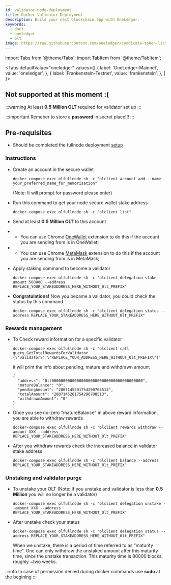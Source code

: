 ```yaml
---
id: validator-node-deployment
title: Docker Validator Deployment
description: Build your next blockchain app with OneLedger.
keywords:
  - docs
  - oneledger
  - olt
image: https://raw.githubusercontent.com/oneledger/syndicate-token-list/master/logo.svg
---
```


import Tabs from '@theme/Tabs';
import TabItem from '@theme/TabItem';

<Tabs
  defaultValue="oneledger"
  values={[
    { label: 'OneLedger-Mainnet', value: 'oneledger', },
    { label: 'Frankenstein-Testnet', value: 'frankenstein', },
  ]
}>
<TabItem value="frankenstein">

## Not supported at this moment :(

</TabItem>
<TabItem value="oneledger">

:::warning
At least **0.5 Million OLT** required for validator set up
:::

:::important
Remeber to store a **password** in secret place!!!
:::


## Pre-requisites

- Should be completed the fullnode deployment [setup](/docs/develop/node-deployment/full-node-deployment)

### Instructions

- Create an account in the secure wallet

  `docker-compose exec olfullnode sh -c "olclient account add --name your_preferred_name_for_memorisation"`
  
  (Note: It will prompt for password please enter)

- Run this command to get your node secure wallet stake address

  `docker-compose exec olfullnode sh -c "olclient list"`

- Send at least **0.5 Million OLT** to this account

- - You can use Chrome [OneWallet](https://chrome.google.com/webstore/detail/onewallet-kratos-mainnet/bbmdccojdbpcpmoadenplnoncfcijgkn?hl=en) extension to do this if the account you are sending from is in OneWallet;

- - You can use Chrome [MetaMask](https://metamask.io/) extension to do this if the account you are sending from is in MetaMask;

- Apply staking command to become a validator

  `docker-compose exec olfullnode sh -c "olclient delegation stake --amount 500000 --address REPLACE_YOUR_STAKEADDRESS_HERE_WITHOUT_0lt_PREFIX"`

- **Congratulations!** Now you became a validator, you could check the status by this command

  `docker-compose exec olfullnode sh -c "olclient delegation status --address REPLACE_YOUR_STAKEADDRESS_HERE_WITHOUT_0lt_PREFIX"`

### Rewards management

- To Check reward information for a specific validator

  `docker-compose exec olfullnode sh -c 'olclient call query.GetTotalRewardsForValidator {\"validator\":\"REPLACE_YOUR_ADDRESS_HERE_WITHOUT_0lt_PREFIX\"}'`

  it will print the info about pending, mature and withdrawn amount
  ```
  {
    "address": "0lt0000000000000000000000000000000000000000",
    "matureBalance": "0",
    "pendingAmount": "2007145201754290708513",
    "totalAmount": "2007145201754290708513",
    "withdrawnAmount": "0"
  }
  ```

- Once you see no-zero "matureBalance" in above reward information, you are able to withdraw rewards

  `docker-compose exec olfullnode sh -c 'olclient rewards withdraw --amount XXX --address REPLACE_YOUR_STAKEADDRESS_HERE_WITHOUT_0lt_PREFIX'`

- After you withdraw rewards check the increased balance in validator stake address

  `docker-compose exec olfullnode sh -c 'olclient balance --address REPLACE_YOUR_STAKEADDRESS_HERE_WITHOUT_0lt_PREFIX'`

### Unstaking and validator purge

- To unstake your OLT (Note: If you unstake and validator is less than **0.5 Million** you will no longer be a validator)

  `docker-compose exec olfullnode sh -c "olclient delegation unstake --amount XXX --address REPLACE_YOUR_STAKEADDRESS_HERE_WITHOUT_0lt_PREFIX"`

- After unstake check your status

  `docker-compose exec olfullnode sh -c "olclient delegation status --address REPLACE_YOUR_STAKEADDRESS_HERE_WITHOUT_0lt_PREFIX"`

  When we unstake, there is a period of time referred to as “maturity time”. One can only withdraw the unstaked amount after this maturity time, since the unstake transaction. This maturity time is 80000 blocks, roughly ~two weeks.

</TabItem>
</Tabs>

:::info
In case of permission denied during docker commands use **sudo** at the begining
:::
